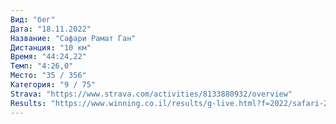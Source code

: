```yaml
---
Вид: "бег"
Дата: "18.11.2022"
Название: "Сафари Рамат Ган"
Дистанция: "10 км"
Время: "44:24,22"
Темп: "4:26,0"
Место: "35 / 356"
Категория: "9 / 75"
Strava: "https://www.strava.com/activities/8133880932/overview"
Results: "https://www.winning.co.il/results/g-live.html?f=2022/safari-2022.clax"
---
```

